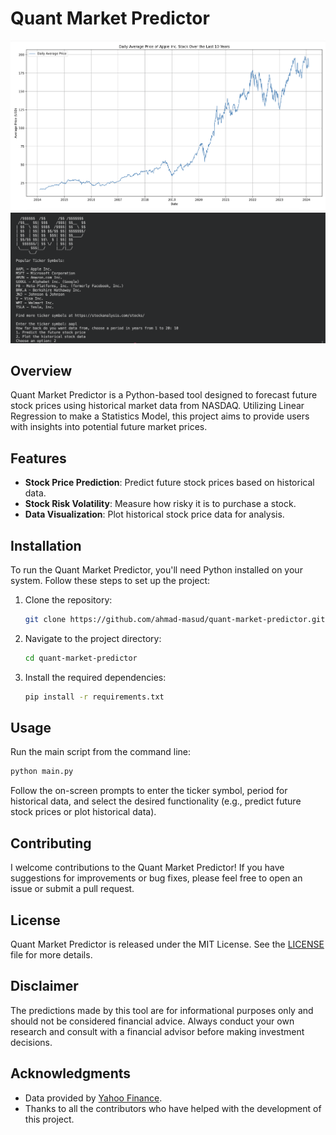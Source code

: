 # Quant Market Predictor
![Graph](images/graph.png)
![Console](images/console.png)


## Overview
Quant Market Predictor is a Python-based tool designed to forecast future stock prices using historical market data from NASDAQ. Utilizing Linear Regression to make a Statistics Model, this project aims to provide users with insights into potential future market prices.

## Features
- **Stock Price Prediction**: Predict future stock prices based on historical data.
- **Stock Risk Volatility**: Measure how risky it is to purchase a stock.
- **Data Visualization**: Plot historical stock price data for analysis.

## Installation
To run the Quant Market Predictor, you'll need Python installed on your system. Follow these steps to set up the project:

1. Clone the repository:
   ```sh
   git clone https://github.com/ahmad-masud/quant-market-predictor.git
   ```
2. Navigate to the project directory:
   ```sh
   cd quant-market-predictor
   ```
3. Install the required dependencies:
   ```sh
   pip install -r requirements.txt
   ```

## Usage
Run the main script from the command line:

```sh
python main.py
```

Follow the on-screen prompts to enter the ticker symbol, period for historical data, and select the desired functionality (e.g., predict future stock prices or plot historical data).

## Contributing
I welcome contributions to the Quant Market Predictor! If you have suggestions for improvements or bug fixes, please feel free to open an issue or submit a pull request.

## License
Quant Market Predictor is released under the MIT License. See the [LICENSE](LICENSE) file for more details.

## Disclaimer
The predictions made by this tool are for informational purposes only and should not be considered financial advice. Always conduct your own research and consult with a financial advisor before making investment decisions.

## Acknowledgments
- Data provided by [Yahoo Finance](https://finance.yahoo.com/).
- Thanks to all the contributors who have helped with the development of this project.
